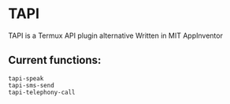 # TAPI
TAPI is a Termux API plugin alternative
Written in MIT AppInventor

## Current functions:
```
tapi-speak
tapi-sms-send
tapi-telephony-call
```
